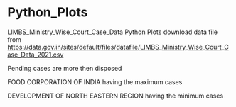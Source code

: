 # Python_Plots
LIMBS_Ministry_Wise_Court_Case_Data Python Plots
download data file from https://data.gov.in/sites/default/files/datafile/LIMBS_Ministry_Wise_Court_Case_Data_2021.csv


Pending cases are more then disposed

FOOD CORPORATION OF INDIA having the maximum cases

DEVELOPMENT OF NORTH EASTERN REGION having the minimum cases 
